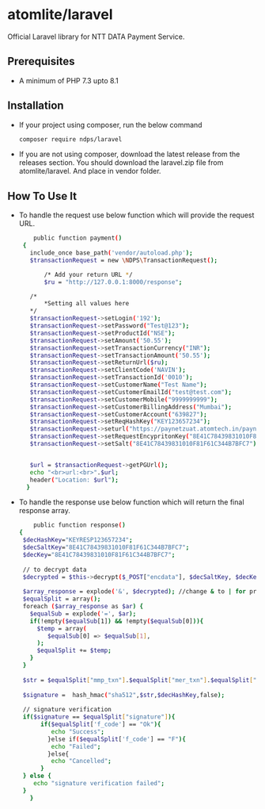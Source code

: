 # atomlite/laravel

Official Laravel library for NTT DATA Payment Service.

## Prerequisites
- A minimum of PHP 7.3 upto 8.1

## Installation
- If your project using composer, run the below command 
    
    ```sh
    composer require ndps/laravel
    ```

- If you are not using composer, download the latest release from the releases section. You should download the laravel.zip file from atomlite/laravel. And place in vendor folder.


## How To Use It

- To handle the request use below function which will provide the request URL.

    ```sh
        public function payment()
	 {
	   include_once base_path('vendor/autoload.php');
	   $transactionRequest = new \NDPS\TransactionRequest();

           /* Add your return URL */
           $ru = "http://127.0.0.1:8000/response";

	   /*
           *Setting all values here
	   */
	   $transactionRequest->setLogin('192');
	   $transactionRequest->setPassword("Test@123");
	   $transactionRequest->setProductId("NSE");
	   $transactionRequest->setAmount('50.55');
	   $transactionRequest->setTransactionCurrency("INR");
	   $transactionRequest->setTransactionAmount('50.55');
	   $transactionRequest->setReturnUrl($ru);
	   $transactionRequest->setClientCode('NAVIN');
	   $transactionRequest->setTransactionId('0010');
	   $transactionRequest->setCustomerName("Test Name");
	   $transactionRequest->setCustomerEmailId("test@test.com");
	   $transactionRequest->setCustomerMobile("9999999999");
	   $transactionRequest->setCustomerBillingAddress("Mumbai");
	   $transactionRequest->setCustomerAccount("639827");
	   $transactionRequest->setReqHashKey("KEY123657234");
	   $transactionRequest->seturl("https://paynetzuat.atomtech.in/paynetz/epi/fts");
	   $transactionRequest->setRequestEncypritonKey("8E41C78439831010F81F61C344B7BFC7");
	   $transactionRequest->setSalt("8E41C78439831010F81F61C344B7BFC7");


	   $url = $transactionRequest->getPGUrl();
	   echo "<br>url:<br>".$url;
	   header("Location: $url");
	  }
    ```
    
- To handle the response use below function which will return the final response array.

    ```sh
        public function response()
	{
	 $decHashKey="KEYRESP123657234";
	 $decSaltKey="8E41C78439831010F81F61C344B7BFC7";
	 $decKey="8E41C78439831010F81F61C344B7BFC7";
				  
	 // to decrypt data
	 $decrypted = $this->decrypt($_POST["encdata"], $decSaltKey, $decKey);
			
	 $array_response = explode('&', $decrypted); //change & to | for production
	 $equalSplit = array();
	 foreach ($array_response as $ar) {
	   $equalSub = explode('=', $ar);
	   if(!empty($equalSub[1]) && !empty($equalSub[0])){
	     $temp = array(
	        $equalSub[0] => $equalSub[1],
	     );
	     $equalSplit += $temp;
	   }
	 }
			
	 $str = $equalSplit["mmp_txn"].$equalSplit["mer_txn"].$equalSplit["f_code"].$equalSplit["prod"].$equalSplit["discriminator"].$equalSplit["amt"].$equalSplit["bank_txn"];
			
	 $signature =  hash_hmac("sha512",$str,$decHashKey,false);
			
	 // signature verification
	 if($signature == $equalSplit["signature"]){
	 	  if($equalSplit['f_code'] == "Ok"){
	 		 echo "Success";
	 		}else if($equalSplit['f_code'] == "F"){
	 		 echo "Failed";
	 		}else{
	 		 echo "Cancelled";	
	 	  }    
	 } else {
	 	echo "signature verification failed";
	 }
       }
    ```
